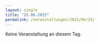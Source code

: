 ```yaml
---
layout: single
title: "25.06.2015"
permalink: /veranstaltungen/2015/06/25/
---
```


Keine Veranstaltung an diesem Tag.
